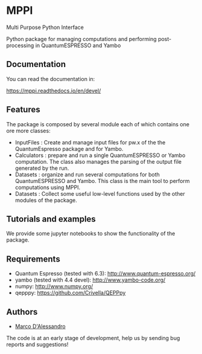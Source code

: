 MPPI
=======
Multi Purpose Python Interface  

Python package for managing computations and performing post-processing in QuantumESPRESSO and Yambo

Documentation
-------------
You can read the documentation in:  

https://mppi.readthedocs.io/en/devel/

Features
--------
The package is composed by several module each of which contains one ore more classes:

- InputFiles : Create and manage input files for pw.x of the the QuantumEspresso package and for Yambo.
- Calculators : prepare and run a single QuantumESPRESSO or Yambo computation. The class also manages the 
  parsing of the output file generated by the run.
- Datasets : organize and run several computations for both QuantumESPRESSO and Yambo. This class is the main 
  tool to perform computations using MPPI.
- Datasets : Collect some useful low-level functions used by the other modules of the package.

Tutorials and examples
----------------------
We provide some jupyter notebooks to show the functionality of the package.

Requirements
------------
- Quantum Espresso (tested with 6.3): http://www.quantum-espresso.org/
- yambo (tested with 4.4 devel): http://www.yambo-code.org/
- numpy: http://www.numpy.org/
- qepppy: https://github.com/Crivella/QEPPpy

Authors
------
- [Marco D'Alessandro](https://github.com/marcodalessandro76/)

The code is at an early stage of development, help us by sending bug reports and suggestions!
